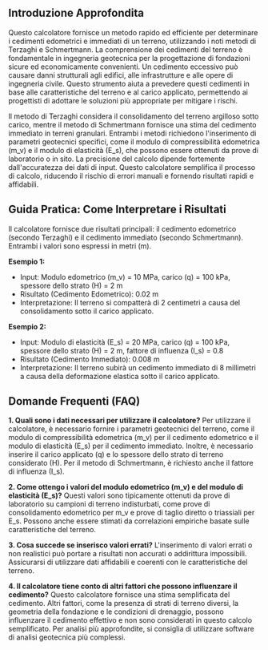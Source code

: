 ## Introduzione Approfondita

Questo calcolatore fornisce un metodo rapido ed efficiente per determinare i cedimenti edometrici e immediati di un terreno, utilizzando i noti metodi di Terzaghi e Schmertmann.  La comprensione dei cedimenti del terreno è fondamentale in ingegneria geotecnica per la progettazione di fondazioni sicure ed economicamente convenienti.  Un cedimento eccessivo può causare danni strutturali agli edifici, alle infrastrutture e alle opere di ingegneria civile. Questo strumento aiuta a prevedere questi cedimenti in base alle caratteristiche del terreno e al carico applicato, permettendo ai progettisti di adottare le soluzioni più appropriate per mitigare i rischi.

Il metodo di Terzaghi considera il consolidamento del terreno argilloso sotto carico, mentre il metodo di Schmertmann fornisce una stima del cedimento immediato in terreni granulari.  Entrambi i metodi richiedono l'inserimento di parametri geotecnici specifici, come il modulo di compressibilità edometrica (m_v) e il modulo di elasticità (E_s), che possono essere ottenuti da prove di laboratorio o in sito.  La precisione del calcolo dipende fortemente dall'accuratezza dei dati di input.  Questo calcolatore semplifica il processo di calcolo, riducendo il rischio di errori manuali e fornendo risultati rapidi e affidabili.

## Guida Pratica: Come Interpretare i Risultati

Il calcolatore fornisce due risultati principali: il cedimento edometrico (secondo Terzaghi) e il cedimento immediato (secondo Schmertmann).  Entrambi i valori sono espressi in metri (m).

**Esempio 1:**
- Input: Modulo edometrico (m_v) = 10 MPa, carico (q) = 100 kPa, spessore dello strato (H) = 2 m
- Risultato (Cedimento Edometrico): 0.02 m
- Interpretazione: Il terreno si compatterà di 2 centimetri a causa del consolidamento sotto il carico applicato.

**Esempio 2:**
- Input: Modulo di elasticità (E_s) = 20 MPa, carico (q) = 100 kPa, spessore dello strato (H) = 2 m, fattore di influenza (I_s) = 0.8
- Risultato (Cedimento Immediato): 0.008 m
- Interpretazione: Il terreno subirà un cedimento immediato di 8 millimetri a causa della deformazione elastica sotto il carico applicato.

## Domande Frequenti (FAQ)

**1. Quali sono i dati necessari per utilizzare il calcolatore?**
Per utilizzare il calcolatore, è necessario fornire i parametri geotecnici del terreno, come il modulo di compressibilità edometrica (m_v) per il cedimento edometrico e il modulo di elasticità (E_s) per il cedimento immediato.  Inoltre, è necessario inserire il carico applicato (q) e lo spessore dello strato di terreno considerato (H).  Per il metodo di Schmertmann, è richiesto anche il fattore di influenza (I_s).

**2. Come ottengo i valori del modulo edometrico (m_v) e del modulo di elasticità (E_s)?**
Questi valori sono tipicamente ottenuti da prove di laboratorio su campioni di terreno indisturbati, come prove di consolidamento edometrico per m_v e prove di taglio diretto o triassiali per E_s.  Possono anche essere stimati da correlazioni empiriche basate sulle caratteristiche del terreno.

**3. Cosa succede se inserisco valori errati?**
L'inserimento di valori errati o non realistici può portare a risultati non accurati o addirittura impossibili.  Assicurarsi di utilizzare dati affidabili e coerenti con le caratteristiche del terreno.

**4. Il calcolatore tiene conto di altri fattori che possono influenzare il cedimento?**
Questo calcolatore fornisce una stima semplificata del cedimento.  Altri fattori, come la presenza di strati di terreno diversi, la geometria della fondazione e le condizioni di drenaggio, possono influenzare il cedimento effettivo e non sono considerati in questo calcolo semplificato.  Per analisi più approfondite, si consiglia di utilizzare software di analisi geotecnica più complessi.
